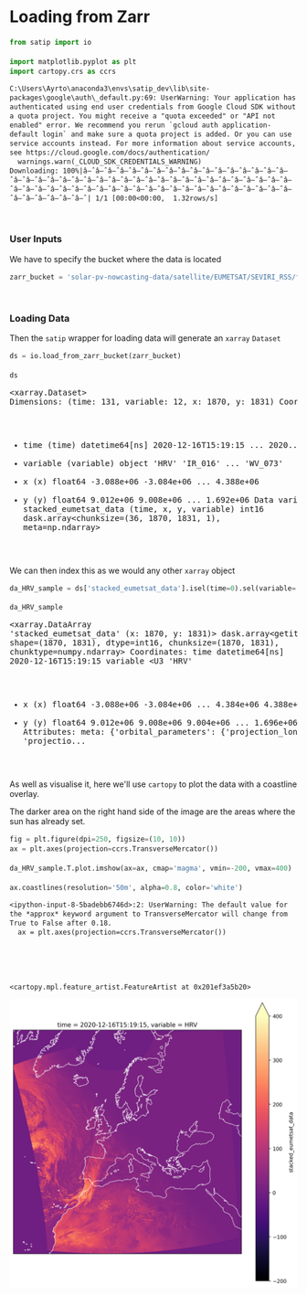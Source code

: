 # Loading from Zarr 



```python
from satip import io

import matplotlib.pyplot as plt
import cartopy.crs as ccrs
```

    C:\Users\Ayrto\anaconda3\envs\satip_dev\lib\site-packages\google\auth\_default.py:69: UserWarning: Your application has authenticated using end user credentials from Google Cloud SDK without a quota project. You might receive a "quota exceeded" or "API not enabled" error. We recommend you rerun `gcloud auth application-default login` and make sure a quota project is added. Or you can use service accounts instead. For more information about service accounts, see https://cloud.google.com/docs/authentication/
      warnings.warn(_CLOUD_SDK_CREDENTIALS_WARNING)
    Downloading: 100%|â–ˆâ–ˆâ–ˆâ–ˆâ–ˆâ–ˆâ–ˆâ–ˆâ–ˆâ–ˆâ–ˆâ–ˆâ–ˆâ–ˆâ–ˆâ–ˆâ–ˆâ–ˆâ–ˆâ–ˆâ–ˆâ–ˆâ–ˆâ–ˆâ–ˆâ–ˆâ–ˆâ–ˆâ–ˆâ–ˆâ–ˆâ–ˆâ–ˆâ–ˆâ–ˆâ–ˆâ–ˆâ–ˆâ–ˆâ–ˆâ–ˆâ–ˆâ–ˆâ–ˆâ–ˆâ–ˆâ–ˆâ–ˆâ–ˆâ–ˆâ–ˆâ–ˆâ–ˆâ–ˆâ–ˆâ–ˆâ–ˆâ–ˆâ–ˆâ–ˆâ–ˆâ–ˆâ–ˆâ–ˆâ–ˆâ–ˆâ–ˆâ–ˆâ–ˆ| 1/1 [00:00<00:00,  1.32rows/s]
    

<br>

### User Inputs

We have to specify the bucket where the data is located

```python
zarr_bucket = 'solar-pv-nowcasting-data/satellite/EUMETSAT/SEVIRI_RSS/full_extent_TM_int16'
```

<br>

### Loading Data

Then the `satip` wrapper for loading data will generate an `xarray` `Dataset`

```python
ds = io.load_from_zarr_bucket(zarr_bucket)

ds
```




<div><svg style="position: absolute; width: 0; height: 0; overflow: hidden">
<defs>
<symbol id="icon-database" viewBox="0 0 32 32">
<path d="M16 0c-8.837 0-16 2.239-16 5v4c0 2.761 7.163 5 16 5s16-2.239 16-5v-4c0-2.761-7.163-5-16-5z"></path>
<path d="M16 17c-8.837 0-16-2.239-16-5v6c0 2.761 7.163 5 16 5s16-2.239 16-5v-6c0 2.761-7.163 5-16 5z"></path>
<path d="M16 26c-8.837 0-16-2.239-16-5v6c0 2.761 7.163 5 16 5s16-2.239 16-5v-6c0 2.761-7.163 5-16 5z"></path>
</symbol>
<symbol id="icon-file-text2" viewBox="0 0 32 32">
<path d="M28.681 7.159c-0.694-0.947-1.662-2.053-2.724-3.116s-2.169-2.030-3.116-2.724c-1.612-1.182-2.393-1.319-2.841-1.319h-15.5c-1.378 0-2.5 1.121-2.5 2.5v27c0 1.378 1.122 2.5 2.5 2.5h23c1.378 0 2.5-1.122 2.5-2.5v-19.5c0-0.448-0.137-1.23-1.319-2.841zM24.543 5.457c0.959 0.959 1.712 1.825 2.268 2.543h-4.811v-4.811c0.718 0.556 1.584 1.309 2.543 2.268zM28 29.5c0 0.271-0.229 0.5-0.5 0.5h-23c-0.271 0-0.5-0.229-0.5-0.5v-27c0-0.271 0.229-0.5 0.5-0.5 0 0 15.499-0 15.5 0v7c0 0.552 0.448 1 1 1h7v19.5z"></path>
<path d="M23 26h-14c-0.552 0-1-0.448-1-1s0.448-1 1-1h14c0.552 0 1 0.448 1 1s-0.448 1-1 1z"></path>
<path d="M23 22h-14c-0.552 0-1-0.448-1-1s0.448-1 1-1h14c0.552 0 1 0.448 1 1s-0.448 1-1 1z"></path>
<path d="M23 18h-14c-0.552 0-1-0.448-1-1s0.448-1 1-1h14c0.552 0 1 0.448 1 1s-0.448 1-1 1z"></path>
</symbol>
</defs>
</svg>
<style>/* CSS stylesheet for displaying xarray objects in jupyterlab.
 *
 */

:root {
  --xr-font-color0: var(--jp-content-font-color0, rgba(0, 0, 0, 1));
  --xr-font-color2: var(--jp-content-font-color2, rgba(0, 0, 0, 0.54));
  --xr-font-color3: var(--jp-content-font-color3, rgba(0, 0, 0, 0.38));
  --xr-border-color: var(--jp-border-color2, #e0e0e0);
  --xr-disabled-color: var(--jp-layout-color3, #bdbdbd);
  --xr-background-color: var(--jp-layout-color0, white);
  --xr-background-color-row-even: var(--jp-layout-color1, white);
  --xr-background-color-row-odd: var(--jp-layout-color2, #eeeeee);
}

html[theme=dark],
body.vscode-dark {
  --xr-font-color0: rgba(255, 255, 255, 1);
  --xr-font-color2: rgba(255, 255, 255, 0.54);
  --xr-font-color3: rgba(255, 255, 255, 0.38);
  --xr-border-color: #1F1F1F;
  --xr-disabled-color: #515151;
  --xr-background-color: #111111;
  --xr-background-color-row-even: #111111;
  --xr-background-color-row-odd: #313131;
}

.xr-wrap {
  display: block;
  min-width: 300px;
  max-width: 700px;
}

.xr-text-repr-fallback {
  /* fallback to plain text repr when CSS is not injected (untrusted notebook) */
  display: none;
}

.xr-header {
  padding-top: 6px;
  padding-bottom: 6px;
  margin-bottom: 4px;
  border-bottom: solid 1px var(--xr-border-color);
}

.xr-header > div,
.xr-header > ul {
  display: inline;
  margin-top: 0;
  margin-bottom: 0;
}

.xr-obj-type,
.xr-array-name {
  margin-left: 2px;
  margin-right: 10px;
}

.xr-obj-type {
  color: var(--xr-font-color2);
}

.xr-sections {
  padding-left: 0 !important;
  display: grid;
  grid-template-columns: 150px auto auto 1fr 20px 20px;
}

.xr-section-item {
  display: contents;
}

.xr-section-item input {
  display: none;
}

.xr-section-item input + label {
  color: var(--xr-disabled-color);
}

.xr-section-item input:enabled + label {
  cursor: pointer;
  color: var(--xr-font-color2);
}

.xr-section-item input:enabled + label:hover {
  color: var(--xr-font-color0);
}

.xr-section-summary {
  grid-column: 1;
  color: var(--xr-font-color2);
  font-weight: 500;
}

.xr-section-summary > span {
  display: inline-block;
  padding-left: 0.5em;
}

.xr-section-summary-in:disabled + label {
  color: var(--xr-font-color2);
}

.xr-section-summary-in + label:before {
  display: inline-block;
  content: 'â–º';
  font-size: 11px;
  width: 15px;
  text-align: center;
}

.xr-section-summary-in:disabled + label:before {
  color: var(--xr-disabled-color);
}

.xr-section-summary-in:checked + label:before {
  content: 'â–¼';
}

.xr-section-summary-in:checked + label > span {
  display: none;
}

.xr-section-summary,
.xr-section-inline-details {
  padding-top: 4px;
  padding-bottom: 4px;
}

.xr-section-inline-details {
  grid-column: 2 / -1;
}

.xr-section-details {
  display: none;
  grid-column: 1 / -1;
  margin-bottom: 5px;
}

.xr-section-summary-in:checked ~ .xr-section-details {
  display: contents;
}

.xr-array-wrap {
  grid-column: 1 / -1;
  display: grid;
  grid-template-columns: 20px auto;
}

.xr-array-wrap > label {
  grid-column: 1;
  vertical-align: top;
}

.xr-preview {
  color: var(--xr-font-color3);
}

.xr-array-preview,
.xr-array-data {
  padding: 0 5px !important;
  grid-column: 2;
}

.xr-array-data,
.xr-array-in:checked ~ .xr-array-preview {
  display: none;
}

.xr-array-in:checked ~ .xr-array-data,
.xr-array-preview {
  display: inline-block;
}

.xr-dim-list {
  display: inline-block !important;
  list-style: none;
  padding: 0 !important;
  margin: 0;
}

.xr-dim-list li {
  display: inline-block;
  padding: 0;
  margin: 0;
}

.xr-dim-list:before {
  content: '(';
}

.xr-dim-list:after {
  content: ')';
}

.xr-dim-list li:not(:last-child):after {
  content: ',';
  padding-right: 5px;
}

.xr-has-index {
  font-weight: bold;
}

.xr-var-list,
.xr-var-item {
  display: contents;
}

.xr-var-item > div,
.xr-var-item label,
.xr-var-item > .xr-var-name span {
  background-color: var(--xr-background-color-row-even);
  margin-bottom: 0;
}

.xr-var-item > .xr-var-name:hover span {
  padding-right: 5px;
}

.xr-var-list > li:nth-child(odd) > div,
.xr-var-list > li:nth-child(odd) > label,
.xr-var-list > li:nth-child(odd) > .xr-var-name span {
  background-color: var(--xr-background-color-row-odd);
}

.xr-var-name {
  grid-column: 1;
}

.xr-var-dims {
  grid-column: 2;
}

.xr-var-dtype {
  grid-column: 3;
  text-align: right;
  color: var(--xr-font-color2);
}

.xr-var-preview {
  grid-column: 4;
}

.xr-var-name,
.xr-var-dims,
.xr-var-dtype,
.xr-preview,
.xr-attrs dt {
  white-space: nowrap;
  overflow: hidden;
  text-overflow: ellipsis;
  padding-right: 10px;
}

.xr-var-name:hover,
.xr-var-dims:hover,
.xr-var-dtype:hover,
.xr-attrs dt:hover {
  overflow: visible;
  width: auto;
  z-index: 1;
}

.xr-var-attrs,
.xr-var-data {
  display: none;
  background-color: var(--xr-background-color) !important;
  padding-bottom: 5px !important;
}

.xr-var-attrs-in:checked ~ .xr-var-attrs,
.xr-var-data-in:checked ~ .xr-var-data {
  display: block;
}

.xr-var-data > table {
  float: right;
}

.xr-var-name span,
.xr-var-data,
.xr-attrs {
  padding-left: 25px !important;
}

.xr-attrs,
.xr-var-attrs,
.xr-var-data {
  grid-column: 1 / -1;
}

dl.xr-attrs {
  padding: 0;
  margin: 0;
  display: grid;
  grid-template-columns: 125px auto;
}

.xr-attrs dt,
.xr-attrs dd {
  padding: 0;
  margin: 0;
  float: left;
  padding-right: 10px;
  width: auto;
}

.xr-attrs dt {
  font-weight: normal;
  grid-column: 1;
}

.xr-attrs dt:hover span {
  display: inline-block;
  background: var(--xr-background-color);
  padding-right: 10px;
}

.xr-attrs dd {
  grid-column: 2;
  white-space: pre-wrap;
  word-break: break-all;
}

.xr-icon-database,
.xr-icon-file-text2 {
  display: inline-block;
  vertical-align: middle;
  width: 1em;
  height: 1.5em !important;
  stroke-width: 0;
  stroke: currentColor;
  fill: currentColor;
}
</style><pre class='xr-text-repr-fallback'>&lt;xarray.Dataset&gt;
Dimensions:                (time: 131, variable: 12, x: 1870, y: 1831)
Coordinates:
  * time                   (time) datetime64[ns] 2020-12-16T15:19:15 ... 2020...
  * variable               (variable) object &#x27;HRV&#x27; &#x27;IR_016&#x27; ... &#x27;WV_073&#x27;
  * x                      (x) float64 -3.088e+06 -3.084e+06 ... 4.388e+06
  * y                      (y) float64 9.012e+06 9.008e+06 ... 1.692e+06
Data variables:
    stacked_eumetsat_data  (time, x, y, variable) int16 dask.array&lt;chunksize=(36, 1870, 1831, 1), meta=np.ndarray&gt;</pre><div class='xr-wrap' hidden><div class='xr-header'><div class='xr-obj-type'>xarray.Dataset</div></div><ul class='xr-sections'><li class='xr-section-item'><input id='section-fa1d2aa3-77bf-4aff-a91b-fc5882937361' class='xr-section-summary-in' type='checkbox' disabled ><label for='section-fa1d2aa3-77bf-4aff-a91b-fc5882937361' class='xr-section-summary'  title='Expand/collapse section'>Dimensions:</label><div class='xr-section-inline-details'><ul class='xr-dim-list'><li><span class='xr-has-index'>time</span>: 131</li><li><span class='xr-has-index'>variable</span>: 12</li><li><span class='xr-has-index'>x</span>: 1870</li><li><span class='xr-has-index'>y</span>: 1831</li></ul></div><div class='xr-section-details'></div></li><li class='xr-section-item'><input id='section-2137d184-437e-4c6a-80aa-c37dda2aaf35' class='xr-section-summary-in' type='checkbox'  checked><label for='section-2137d184-437e-4c6a-80aa-c37dda2aaf35' class='xr-section-summary' >Coordinates: <span>(4)</span></label><div class='xr-section-inline-details'></div><div class='xr-section-details'><ul class='xr-var-list'><li class='xr-var-item'><div class='xr-var-name'><span class='xr-has-index'>time</span></div><div class='xr-var-dims'>(time)</div><div class='xr-var-dtype'>datetime64[ns]</div><div class='xr-var-preview xr-preview'>2020-12-16T15:19:15 ... 2020-12-...</div><input id='attrs-41c88be5-f26e-4345-a3a7-6a2c81958f95' class='xr-var-attrs-in' type='checkbox' disabled><label for='attrs-41c88be5-f26e-4345-a3a7-6a2c81958f95' title='Show/Hide attributes'><svg class='icon xr-icon-file-text2'><use xlink:href='#icon-file-text2'></use></svg></label><input id='data-675232be-e27d-46b1-9f12-bd5a84f2a584' class='xr-var-data-in' type='checkbox'><label for='data-675232be-e27d-46b1-9f12-bd5a84f2a584' title='Show/Hide data repr'><svg class='icon xr-icon-database'><use xlink:href='#icon-database'></use></svg></label><div class='xr-var-attrs'><dl class='xr-attrs'></dl></div><div class='xr-var-data'><pre>array([&#x27;2020-12-16T15:19:15.000000000&#x27;, &#x27;2020-12-16T15:24:16.000000000&#x27;,
       &#x27;2020-12-16T15:29:17.000000000&#x27;, &#x27;2020-12-16T15:34:18.000000000&#x27;,
       &#x27;2020-12-16T15:39:18.000000000&#x27;, &#x27;2020-12-16T15:44:18.000000000&#x27;,
       &#x27;2020-12-16T15:49:18.000000000&#x27;, &#x27;2020-12-16T15:54:16.000000000&#x27;,
       &#x27;2020-12-16T15:59:15.000000000&#x27;, &#x27;2020-12-16T16:04:13.000000000&#x27;,
       &#x27;2020-12-16T16:14:13.000000000&#x27;, &#x27;2020-12-16T16:19:13.000000000&#x27;,
       &#x27;2020-12-16T16:24:14.000000000&#x27;, &#x27;2020-12-16T16:29:15.000000000&#x27;,
       &#x27;2020-12-16T16:39:16.000000000&#x27;, &#x27;2020-12-16T16:44:16.000000000&#x27;,
       &#x27;2020-12-16T16:49:16.000000000&#x27;, &#x27;2020-12-16T16:54:16.000000000&#x27;,
       &#x27;2020-12-16T16:59:15.000000000&#x27;, &#x27;2020-12-16T17:04:15.000000000&#x27;,
       &#x27;2020-12-16T17:09:15.000000000&#x27;, &#x27;2020-12-16T17:19:15.000000000&#x27;,
       &#x27;2020-12-16T17:24:16.000000000&#x27;, &#x27;2020-12-16T17:29:17.000000000&#x27;,
       &#x27;2020-12-16T17:34:18.000000000&#x27;, &#x27;2020-12-16T17:39:18.000000000&#x27;,
       &#x27;2020-12-16T21:44:18.000000000&#x27;, &#x27;2020-12-16T21:54:16.000000000&#x27;,
       &#x27;2020-12-16T21:59:16.000000000&#x27;, &#x27;2020-12-16T22:04:16.000000000&#x27;,
       &#x27;2020-12-16T22:09:16.000000000&#x27;, &#x27;2020-12-16T22:14:16.000000000&#x27;,
       &#x27;2020-12-16T22:19:15.000000000&#x27;, &#x27;2020-12-16T23:24:16.000000000&#x27;,
       &#x27;2020-12-16T23:39:18.000000000&#x27;, &#x27;2020-12-17T00:29:15.000000000&#x27;,
       &#x27;2020-12-17T00:34:15.000000000&#x27;, &#x27;2020-12-17T00:39:15.000000000&#x27;,
       &#x27;2020-12-17T00:44:15.000000000&#x27;, &#x27;2020-12-17T00:49:15.000000000&#x27;,
       &#x27;2020-12-17T00:54:16.000000000&#x27;, &#x27;2020-12-17T01:04:15.000000000&#x27;,
       &#x27;2020-12-17T01:09:15.000000000&#x27;, &#x27;2020-12-17T01:14:15.000000000&#x27;,
       &#x27;2020-12-17T01:19:15.000000000&#x27;, &#x27;2020-12-17T01:24:16.000000000&#x27;,
       &#x27;2020-12-17T01:34:18.000000000&#x27;, &#x27;2020-12-17T01:39:18.000000000&#x27;,
       &#x27;2020-12-17T01:44:18.000000000&#x27;, &#x27;2020-12-17T01:49:18.000000000&#x27;,
       &#x27;2020-12-17T01:54:16.000000000&#x27;, &#x27;2020-12-17T02:04:16.000000000&#x27;,
       &#x27;2020-12-17T02:09:16.000000000&#x27;, &#x27;2020-12-17T02:14:16.000000000&#x27;,
       &#x27;2020-12-17T02:19:15.000000000&#x27;, &#x27;2020-12-17T02:24:15.000000000&#x27;,
       &#x27;2020-12-17T02:34:15.000000000&#x27;, &#x27;2020-12-17T02:39:15.000000000&#x27;,
       &#x27;2020-12-17T02:44:15.000000000&#x27;, &#x27;2020-12-17T02:49:15.000000000&#x27;,
       &#x27;2020-12-17T02:54:16.000000000&#x27;, &#x27;2020-12-17T03:04:15.000000000&#x27;,
       &#x27;2020-12-17T03:09:15.000000000&#x27;, &#x27;2020-12-17T03:14:15.000000000&#x27;,
       &#x27;2020-12-17T03:19:15.000000000&#x27;, &#x27;2020-12-17T03:29:17.000000000&#x27;,
       &#x27;2020-12-17T03:34:18.000000000&#x27;, &#x27;2020-12-17T03:39:18.000000000&#x27;,
       &#x27;2020-12-17T03:44:18.000000000&#x27;, &#x27;2020-12-17T03:49:18.000000000&#x27;,
       &#x27;2020-12-17T03:54:16.000000000&#x27;, &#x27;2020-12-17T04:04:16.000000000&#x27;,
       &#x27;2020-12-17T04:09:16.000000000&#x27;, &#x27;2020-12-17T04:14:16.000000000&#x27;,
       &#x27;2020-12-17T04:19:15.000000000&#x27;, &#x27;2020-12-17T04:24:15.000000000&#x27;,
       &#x27;2020-12-17T04:34:15.000000000&#x27;, &#x27;2020-12-17T04:39:15.000000000&#x27;,
       &#x27;2020-12-17T04:44:15.000000000&#x27;, &#x27;2020-12-17T04:49:15.000000000&#x27;,
       &#x27;2020-12-17T04:59:15.000000000&#x27;, &#x27;2020-12-17T05:04:15.000000000&#x27;,
       &#x27;2020-12-17T05:09:15.000000000&#x27;, &#x27;2020-12-17T05:14:15.000000000&#x27;,
       &#x27;2020-12-17T05:19:15.000000000&#x27;, &#x27;2020-12-17T05:29:17.000000000&#x27;,
       &#x27;2020-12-17T05:34:18.000000000&#x27;, &#x27;2020-12-17T05:39:18.000000000&#x27;,
       &#x27;2020-12-17T05:44:18.000000000&#x27;, &#x27;2020-12-17T05:49:18.000000000&#x27;,
       &#x27;2020-12-17T05:54:16.000000000&#x27;, &#x27;2020-12-17T06:04:16.000000000&#x27;,
       &#x27;2020-12-17T06:09:16.000000000&#x27;, &#x27;2020-12-17T06:14:16.000000000&#x27;,
       &#x27;2020-12-17T06:19:16.000000000&#x27;, &#x27;2020-12-17T06:29:15.000000000&#x27;,
       &#x27;2020-12-17T06:34:15.000000000&#x27;, &#x27;2020-12-17T06:39:15.000000000&#x27;,
       &#x27;2020-12-17T06:44:15.000000000&#x27;, &#x27;2020-12-17T06:49:15.000000000&#x27;,
       &#x27;2020-12-17T06:54:16.000000000&#x27;, &#x27;2020-12-17T07:04:15.000000000&#x27;,
       &#x27;2020-12-17T07:09:15.000000000&#x27;, &#x27;2020-12-17T07:14:15.000000000&#x27;,
       &#x27;2020-12-17T07:19:15.000000000&#x27;, &#x27;2020-12-17T07:24:16.000000000&#x27;,
       &#x27;2020-12-17T07:34:18.000000000&#x27;, &#x27;2020-12-17T07:39:18.000000000&#x27;,
       &#x27;2020-12-17T07:44:18.000000000&#x27;, &#x27;2020-12-17T07:49:18.000000000&#x27;,
       &#x27;2020-12-17T07:54:16.000000000&#x27;, &#x27;2020-12-17T08:04:14.000000000&#x27;,
       &#x27;2020-12-17T08:09:13.000000000&#x27;, &#x27;2020-12-17T08:14:13.000000000&#x27;,
       &#x27;2020-12-17T08:19:13.000000000&#x27;, &#x27;2020-12-17T08:29:15.000000000&#x27;,
       &#x27;2020-12-17T08:34:16.000000000&#x27;, &#x27;2020-12-17T08:39:16.000000000&#x27;,
       &#x27;2020-12-17T08:44:16.000000000&#x27;, &#x27;2020-12-17T08:49:16.000000000&#x27;,
       &#x27;2020-12-17T08:54:16.000000000&#x27;, &#x27;2020-12-17T09:04:15.000000000&#x27;,
       &#x27;2020-12-17T09:09:15.000000000&#x27;, &#x27;2020-12-17T09:14:15.000000000&#x27;,
       &#x27;2020-12-17T09:19:15.000000000&#x27;, &#x27;2020-12-17T09:24:16.000000000&#x27;,
       &#x27;2020-12-17T09:34:18.000000000&#x27;, &#x27;2020-12-17T09:39:18.000000000&#x27;,
       &#x27;2020-12-17T09:44:18.000000000&#x27;, &#x27;2020-12-17T09:49:18.000000000&#x27;,
       &#x27;2020-12-17T09:54:16.000000000&#x27;], dtype=&#x27;datetime64[ns]&#x27;)</pre></div></li><li class='xr-var-item'><div class='xr-var-name'><span class='xr-has-index'>variable</span></div><div class='xr-var-dims'>(variable)</div><div class='xr-var-dtype'>object</div><div class='xr-var-preview xr-preview'>&#x27;HRV&#x27; &#x27;IR_016&#x27; ... &#x27;WV_073&#x27;</div><input id='attrs-baf089be-1d8e-4d7e-9e64-0082ca5ef716' class='xr-var-attrs-in' type='checkbox' disabled><label for='attrs-baf089be-1d8e-4d7e-9e64-0082ca5ef716' title='Show/Hide attributes'><svg class='icon xr-icon-file-text2'><use xlink:href='#icon-file-text2'></use></svg></label><input id='data-ce1ac32b-5e08-452d-a380-44ed436358a2' class='xr-var-data-in' type='checkbox'><label for='data-ce1ac32b-5e08-452d-a380-44ed436358a2' title='Show/Hide data repr'><svg class='icon xr-icon-database'><use xlink:href='#icon-database'></use></svg></label><div class='xr-var-attrs'><dl class='xr-attrs'></dl></div><div class='xr-var-data'><pre>array([&#x27;HRV&#x27;, &#x27;IR_016&#x27;, &#x27;IR_039&#x27;, &#x27;IR_087&#x27;, &#x27;IR_097&#x27;, &#x27;IR_108&#x27;, &#x27;IR_120&#x27;,
       &#x27;IR_134&#x27;, &#x27;VIS006&#x27;, &#x27;VIS008&#x27;, &#x27;WV_062&#x27;, &#x27;WV_073&#x27;], dtype=object)</pre></div></li><li class='xr-var-item'><div class='xr-var-name'><span class='xr-has-index'>x</span></div><div class='xr-var-dims'>(x)</div><div class='xr-var-dtype'>float64</div><div class='xr-var-preview xr-preview'>-3.088e+06 -3.084e+06 ... 4.388e+06</div><input id='attrs-a60fabb7-29ed-4277-8dc9-9dfea419f9c8' class='xr-var-attrs-in' type='checkbox' disabled><label for='attrs-a60fabb7-29ed-4277-8dc9-9dfea419f9c8' title='Show/Hide attributes'><svg class='icon xr-icon-file-text2'><use xlink:href='#icon-file-text2'></use></svg></label><input id='data-e0b46b57-d317-448c-96dd-1c0793c09c22' class='xr-var-data-in' type='checkbox'><label for='data-e0b46b57-d317-448c-96dd-1c0793c09c22' title='Show/Hide data repr'><svg class='icon xr-icon-database'><use xlink:href='#icon-database'></use></svg></label><div class='xr-var-attrs'><dl class='xr-attrs'></dl></div><div class='xr-var-data'><pre>array([-3088000., -3084000., -3080000., ...,  4380000.,  4384000.,  4388000.])</pre></div></li><li class='xr-var-item'><div class='xr-var-name'><span class='xr-has-index'>y</span></div><div class='xr-var-dims'>(y)</div><div class='xr-var-dtype'>float64</div><div class='xr-var-preview xr-preview'>9.012e+06 9.008e+06 ... 1.692e+06</div><input id='attrs-320903cf-beb5-4ddd-b766-d5b5a33c7ba4' class='xr-var-attrs-in' type='checkbox' disabled><label for='attrs-320903cf-beb5-4ddd-b766-d5b5a33c7ba4' title='Show/Hide attributes'><svg class='icon xr-icon-file-text2'><use xlink:href='#icon-file-text2'></use></svg></label><input id='data-ac697240-5df5-4358-b297-054c0e95a980' class='xr-var-data-in' type='checkbox'><label for='data-ac697240-5df5-4358-b297-054c0e95a980' title='Show/Hide data repr'><svg class='icon xr-icon-database'><use xlink:href='#icon-database'></use></svg></label><div class='xr-var-attrs'><dl class='xr-attrs'></dl></div><div class='xr-var-data'><pre>array([9012000., 9008000., 9004000., ..., 1700000., 1696000., 1692000.])</pre></div></li></ul></div></li><li class='xr-section-item'><input id='section-8ba4f01b-5205-4401-897e-7c2148363ded' class='xr-section-summary-in' type='checkbox'  checked><label for='section-8ba4f01b-5205-4401-897e-7c2148363ded' class='xr-section-summary' >Data variables: <span>(1)</span></label><div class='xr-section-inline-details'></div><div class='xr-section-details'><ul class='xr-var-list'><li class='xr-var-item'><div class='xr-var-name'><span>stacked_eumetsat_data</span></div><div class='xr-var-dims'>(time, x, y, variable)</div><div class='xr-var-dtype'>int16</div><div class='xr-var-preview xr-preview'>dask.array&lt;chunksize=(36, 1870, 1831, 1), meta=np.ndarray&gt;</div><input id='attrs-fe069c56-7ac9-4c2a-b9d4-a033e92767b8' class='xr-var-attrs-in' type='checkbox' ><label for='attrs-fe069c56-7ac9-4c2a-b9d4-a033e92767b8' title='Show/Hide attributes'><svg class='icon xr-icon-file-text2'><use xlink:href='#icon-file-text2'></use></svg></label><input id='data-67ea7e38-01fb-4ae1-b07f-dc44331f0f3b' class='xr-var-data-in' type='checkbox'><label for='data-67ea7e38-01fb-4ae1-b07f-dc44331f0f3b' title='Show/Hide data repr'><svg class='icon xr-icon-database'><use xlink:href='#icon-database'></use></svg></label><div class='xr-var-attrs'><dl class='xr-attrs'><dt><span>meta :</span></dt><dd>{&#x27;orbital_parameters&#x27;: {&#x27;projection_longitude&#x27;: 9.5, &#x27;projection_latitude&#x27;: 0.0, &#x27;projection_altitude&#x27;: 35785831.0}, &#x27;sun_earth_distance_correction_applied&#x27;: True, &#x27;sun_earth_distance_correction_factor&#x27;: 0.9680594019679534, &#x27;units&#x27;: &#x27;%&#x27;, &#x27;wavelength&#x27;: WavelengthRange(min=0.5, central=0.7, max=0.9, unit=&#x27;Âµm&#x27;), &#x27;standard_name&#x27;: &#x27;toa_bidirectional_reflectance&#x27;, &#x27;platform_name&#x27;: &#x27;Meteosat-10&#x27;, &#x27;sensor&#x27;: &#x27;seviri&#x27;, &#x27;start_time&#x27;: datetime.datetime(2020, 12, 16, 15, 15, 8, 939946), &#x27;end_time&#x27;: datetime.datetime(2020, 12, 16, 15, 20, 9, 986974), &#x27;area&#x27;: Area ID: geos_seviri_hrv
Description: SEVIRI high resolution channel area
Projection ID: seviri_hrv
Projection: {&#x27;a&#x27;: &#x27;6378169&#x27;, &#x27;h&#x27;: &#x27;35785831&#x27;, &#x27;lon_0&#x27;: &#x27;9.5&#x27;, &#x27;no_defs&#x27;: &#x27;None&#x27;, &#x27;proj&#x27;: &#x27;geos&#x27;, &#x27;rf&#x27;: &#x27;295.488065897014&#x27;, &#x27;type&#x27;: &#x27;crs&#x27;, &#x27;units&#x27;: &#x27;m&#x27;, &#x27;x_0&#x27;: &#x27;0&#x27;, &#x27;y_0&#x27;: &#x27;0&#x27;}
Number of columns: 5568
Number of rows: 4176
Area extent: (2806877.0501, 5571248.3904, -2761871.0044, 1394687.3495), &#x27;name&#x27;: &#x27;HRV&#x27;, &#x27;resolution&#x27;: 1000.134348869, &#x27;calibration&#x27;: &#x27;reflectance&#x27;, &#x27;modifiers&#x27;: (), &#x27;_satpy_id&#x27;: DataID(name=&#x27;HRV&#x27;, wavelength=WavelengthRange(min=0.5, central=0.7, max=0.9, unit=&#x27;Âµm&#x27;), resolution=1000.134348869, calibration=&lt;calibration.reflectance&gt;, modifiers=()), &#x27;ancillary_variables&#x27;: []}</dd></dl></div><div class='xr-var-data'><table>
<tr>
<td>
<table>
  <thead>
    <tr><td> </td><th> Array </th><th> Chunk </th></tr>
  </thead>
  <tbody>
    <tr><th> Bytes </th><td> 10.76 GB </td> <td> 246.53 MB </td></tr>
    <tr><th> Shape </th><td> (131, 1870, 1831, 12) </td> <td> (36, 1870, 1831, 1) </td></tr>
    <tr><th> Count </th><td> 49 Tasks </td><td> 48 Chunks </td></tr>
    <tr><th> Type </th><td> int16 </td><td> numpy.ndarray </td></tr>
  </tbody>
</table>
</td>
<td>
<svg width="358" height="238" style="stroke:rgb(0,0,0);stroke-width:1" >

  <!-- Horizontal lines -->
  <line x1="0" y1="0" x2="36" y2="0" style="stroke-width:2" />
  <line x1="0" y1="25" x2="36" y2="25" style="stroke-width:2" />

  <!-- Vertical lines -->
  <line x1="0" y1="0" x2="0" y2="25" style="stroke-width:2" />
  <line x1="10" y1="0" x2="10" y2="25" />
  <line x1="20" y1="0" x2="20" y2="25" />
  <line x1="30" y1="0" x2="30" y2="25" />
  <line x1="36" y1="0" x2="36" y2="25" style="stroke-width:2" />

  <!-- Colored Rectangle -->
  <polygon points="0.0,0.0 36.54392367482379,0.0 36.54392367482379,25.412616514582485 0.0,25.412616514582485" style="fill:#ECB172A0;stroke-width:0"/>

  <!-- Text -->
  <text x="18.271962" y="45.412617" font-size="1.0rem" font-weight="100" text-anchor="middle" >131</text>
  <text x="56.543924" y="12.706308" font-size="1.0rem" font-weight="100" text-anchor="middle" transform="rotate(0,56.543924,12.706308)">1</text>


  <!-- Horizontal lines -->
  <line x1="106" y1="0" x2="176" y2="70" style="stroke-width:2" />
  <line x1="106" y1="117" x2="176" y2="188" style="stroke-width:2" />

  <!-- Vertical lines -->
  <line x1="106" y1="0" x2="106" y2="117" style="stroke-width:2" />
  <line x1="176" y1="70" x2="176" y2="188" style="stroke-width:2" />

  <!-- Colored Rectangle -->
  <polygon points="106.0,0.0 176.58823529411765,70.58823529411765 176.58823529411765,188.0855614973262 106.0,117.49732620320856" style="fill:#ECB172A0;stroke-width:0"/>

  <!-- Horizontal lines -->
  <line x1="106" y1="0" x2="131" y2="0" style="stroke-width:2" />
  <line x1="176" y1="70" x2="202" y2="70" style="stroke-width:2" />

  <!-- Vertical lines -->
  <line x1="106" y1="0" x2="176" y2="70" style="stroke-width:2" />
  <line x1="108" y1="0" x2="178" y2="70" />
  <line x1="110" y1="0" x2="180" y2="70" />
  <line x1="112" y1="0" x2="182" y2="70" />
  <line x1="114" y1="0" x2="185" y2="70" />
  <line x1="116" y1="0" x2="187" y2="70" />
  <line x1="118" y1="0" x2="189" y2="70" />
  <line x1="120" y1="0" x2="191" y2="70" />
  <line x1="122" y1="0" x2="193" y2="70" />
  <line x1="125" y1="0" x2="195" y2="70" />
  <line x1="127" y1="0" x2="197" y2="70" />
  <line x1="129" y1="0" x2="199" y2="70" />
  <line x1="131" y1="0" x2="202" y2="70" style="stroke-width:2" />

  <!-- Colored Rectangle -->
  <polygon points="106.0,0.0 131.41261651458248,0.0 202.00085180870013,70.58823529411765 176.58823529411765,70.58823529411765" style="fill:#ECB172A0;stroke-width:0"/>

  <!-- Horizontal lines -->
  <line x1="176" y1="70" x2="202" y2="70" style="stroke-width:2" />
  <line x1="176" y1="188" x2="202" y2="188" style="stroke-width:2" />

  <!-- Vertical lines -->
  <line x1="176" y1="70" x2="176" y2="188" style="stroke-width:2" />
  <line x1="178" y1="70" x2="178" y2="188" />
  <line x1="180" y1="70" x2="180" y2="188" />
  <line x1="182" y1="70" x2="182" y2="188" />
  <line x1="185" y1="70" x2="185" y2="188" />
  <line x1="187" y1="70" x2="187" y2="188" />
  <line x1="189" y1="70" x2="189" y2="188" />
  <line x1="191" y1="70" x2="191" y2="188" />
  <line x1="193" y1="70" x2="193" y2="188" />
  <line x1="195" y1="70" x2="195" y2="188" />
  <line x1="197" y1="70" x2="197" y2="188" />
  <line x1="199" y1="70" x2="199" y2="188" />
  <line x1="202" y1="70" x2="202" y2="188" style="stroke-width:2" />

  <!-- Colored Rectangle -->
  <polygon points="176.58823529411765,70.58823529411765 202.00085180870013,70.58823529411765 202.00085180870013,188.0855614973262 176.58823529411765,188.0855614973262" style="fill:#ECB172A0;stroke-width:0"/>

  <!-- Text -->
  <text x="189.294544" y="208.085561" font-size="1.0rem" font-weight="100" text-anchor="middle" >12</text>
  <text x="222.000852" y="129.336898" font-size="1.0rem" font-weight="100" text-anchor="middle" transform="rotate(-90,222.000852,129.336898)">1831</text>
  <text x="131.294118" y="172.791444" font-size="1.0rem" font-weight="100" text-anchor="middle" transform="rotate(45,131.294118,172.791444)">1870</text>
</svg>
</td>
</tr>
</table></div></li></ul></div></li><li class='xr-section-item'><input id='section-d7e58fef-2c82-4815-ab61-a1c58e7e2d42' class='xr-section-summary-in' type='checkbox' disabled ><label for='section-d7e58fef-2c82-4815-ab61-a1c58e7e2d42' class='xr-section-summary'  title='Expand/collapse section'>Attributes: <span>(0)</span></label><div class='xr-section-inline-details'></div><div class='xr-section-details'><dl class='xr-attrs'></dl></div></li></ul></div></div>



<br>

We can then index this as we would any other `xarray` object

```python
da_HRV_sample = ds['stacked_eumetsat_data'].isel(time=0).sel(variable='HRV')

da_HRV_sample
```




<div><svg style="position: absolute; width: 0; height: 0; overflow: hidden">
<defs>
<symbol id="icon-database" viewBox="0 0 32 32">
<path d="M16 0c-8.837 0-16 2.239-16 5v4c0 2.761 7.163 5 16 5s16-2.239 16-5v-4c0-2.761-7.163-5-16-5z"></path>
<path d="M16 17c-8.837 0-16-2.239-16-5v6c0 2.761 7.163 5 16 5s16-2.239 16-5v-6c0 2.761-7.163 5-16 5z"></path>
<path d="M16 26c-8.837 0-16-2.239-16-5v6c0 2.761 7.163 5 16 5s16-2.239 16-5v-6c0 2.761-7.163 5-16 5z"></path>
</symbol>
<symbol id="icon-file-text2" viewBox="0 0 32 32">
<path d="M28.681 7.159c-0.694-0.947-1.662-2.053-2.724-3.116s-2.169-2.030-3.116-2.724c-1.612-1.182-2.393-1.319-2.841-1.319h-15.5c-1.378 0-2.5 1.121-2.5 2.5v27c0 1.378 1.122 2.5 2.5 2.5h23c1.378 0 2.5-1.122 2.5-2.5v-19.5c0-0.448-0.137-1.23-1.319-2.841zM24.543 5.457c0.959 0.959 1.712 1.825 2.268 2.543h-4.811v-4.811c0.718 0.556 1.584 1.309 2.543 2.268zM28 29.5c0 0.271-0.229 0.5-0.5 0.5h-23c-0.271 0-0.5-0.229-0.5-0.5v-27c0-0.271 0.229-0.5 0.5-0.5 0 0 15.499-0 15.5 0v7c0 0.552 0.448 1 1 1h7v19.5z"></path>
<path d="M23 26h-14c-0.552 0-1-0.448-1-1s0.448-1 1-1h14c0.552 0 1 0.448 1 1s-0.448 1-1 1z"></path>
<path d="M23 22h-14c-0.552 0-1-0.448-1-1s0.448-1 1-1h14c0.552 0 1 0.448 1 1s-0.448 1-1 1z"></path>
<path d="M23 18h-14c-0.552 0-1-0.448-1-1s0.448-1 1-1h14c0.552 0 1 0.448 1 1s-0.448 1-1 1z"></path>
</symbol>
</defs>
</svg>
<style>/* CSS stylesheet for displaying xarray objects in jupyterlab.
 *
 */

:root {
  --xr-font-color0: var(--jp-content-font-color0, rgba(0, 0, 0, 1));
  --xr-font-color2: var(--jp-content-font-color2, rgba(0, 0, 0, 0.54));
  --xr-font-color3: var(--jp-content-font-color3, rgba(0, 0, 0, 0.38));
  --xr-border-color: var(--jp-border-color2, #e0e0e0);
  --xr-disabled-color: var(--jp-layout-color3, #bdbdbd);
  --xr-background-color: var(--jp-layout-color0, white);
  --xr-background-color-row-even: var(--jp-layout-color1, white);
  --xr-background-color-row-odd: var(--jp-layout-color2, #eeeeee);
}

html[theme=dark],
body.vscode-dark {
  --xr-font-color0: rgba(255, 255, 255, 1);
  --xr-font-color2: rgba(255, 255, 255, 0.54);
  --xr-font-color3: rgba(255, 255, 255, 0.38);
  --xr-border-color: #1F1F1F;
  --xr-disabled-color: #515151;
  --xr-background-color: #111111;
  --xr-background-color-row-even: #111111;
  --xr-background-color-row-odd: #313131;
}

.xr-wrap {
  display: block;
  min-width: 300px;
  max-width: 700px;
}

.xr-text-repr-fallback {
  /* fallback to plain text repr when CSS is not injected (untrusted notebook) */
  display: none;
}

.xr-header {
  padding-top: 6px;
  padding-bottom: 6px;
  margin-bottom: 4px;
  border-bottom: solid 1px var(--xr-border-color);
}

.xr-header > div,
.xr-header > ul {
  display: inline;
  margin-top: 0;
  margin-bottom: 0;
}

.xr-obj-type,
.xr-array-name {
  margin-left: 2px;
  margin-right: 10px;
}

.xr-obj-type {
  color: var(--xr-font-color2);
}

.xr-sections {
  padding-left: 0 !important;
  display: grid;
  grid-template-columns: 150px auto auto 1fr 20px 20px;
}

.xr-section-item {
  display: contents;
}

.xr-section-item input {
  display: none;
}

.xr-section-item input + label {
  color: var(--xr-disabled-color);
}

.xr-section-item input:enabled + label {
  cursor: pointer;
  color: var(--xr-font-color2);
}

.xr-section-item input:enabled + label:hover {
  color: var(--xr-font-color0);
}

.xr-section-summary {
  grid-column: 1;
  color: var(--xr-font-color2);
  font-weight: 500;
}

.xr-section-summary > span {
  display: inline-block;
  padding-left: 0.5em;
}

.xr-section-summary-in:disabled + label {
  color: var(--xr-font-color2);
}

.xr-section-summary-in + label:before {
  display: inline-block;
  content: 'â–º';
  font-size: 11px;
  width: 15px;
  text-align: center;
}

.xr-section-summary-in:disabled + label:before {
  color: var(--xr-disabled-color);
}

.xr-section-summary-in:checked + label:before {
  content: 'â–¼';
}

.xr-section-summary-in:checked + label > span {
  display: none;
}

.xr-section-summary,
.xr-section-inline-details {
  padding-top: 4px;
  padding-bottom: 4px;
}

.xr-section-inline-details {
  grid-column: 2 / -1;
}

.xr-section-details {
  display: none;
  grid-column: 1 / -1;
  margin-bottom: 5px;
}

.xr-section-summary-in:checked ~ .xr-section-details {
  display: contents;
}

.xr-array-wrap {
  grid-column: 1 / -1;
  display: grid;
  grid-template-columns: 20px auto;
}

.xr-array-wrap > label {
  grid-column: 1;
  vertical-align: top;
}

.xr-preview {
  color: var(--xr-font-color3);
}

.xr-array-preview,
.xr-array-data {
  padding: 0 5px !important;
  grid-column: 2;
}

.xr-array-data,
.xr-array-in:checked ~ .xr-array-preview {
  display: none;
}

.xr-array-in:checked ~ .xr-array-data,
.xr-array-preview {
  display: inline-block;
}

.xr-dim-list {
  display: inline-block !important;
  list-style: none;
  padding: 0 !important;
  margin: 0;
}

.xr-dim-list li {
  display: inline-block;
  padding: 0;
  margin: 0;
}

.xr-dim-list:before {
  content: '(';
}

.xr-dim-list:after {
  content: ')';
}

.xr-dim-list li:not(:last-child):after {
  content: ',';
  padding-right: 5px;
}

.xr-has-index {
  font-weight: bold;
}

.xr-var-list,
.xr-var-item {
  display: contents;
}

.xr-var-item > div,
.xr-var-item label,
.xr-var-item > .xr-var-name span {
  background-color: var(--xr-background-color-row-even);
  margin-bottom: 0;
}

.xr-var-item > .xr-var-name:hover span {
  padding-right: 5px;
}

.xr-var-list > li:nth-child(odd) > div,
.xr-var-list > li:nth-child(odd) > label,
.xr-var-list > li:nth-child(odd) > .xr-var-name span {
  background-color: var(--xr-background-color-row-odd);
}

.xr-var-name {
  grid-column: 1;
}

.xr-var-dims {
  grid-column: 2;
}

.xr-var-dtype {
  grid-column: 3;
  text-align: right;
  color: var(--xr-font-color2);
}

.xr-var-preview {
  grid-column: 4;
}

.xr-var-name,
.xr-var-dims,
.xr-var-dtype,
.xr-preview,
.xr-attrs dt {
  white-space: nowrap;
  overflow: hidden;
  text-overflow: ellipsis;
  padding-right: 10px;
}

.xr-var-name:hover,
.xr-var-dims:hover,
.xr-var-dtype:hover,
.xr-attrs dt:hover {
  overflow: visible;
  width: auto;
  z-index: 1;
}

.xr-var-attrs,
.xr-var-data {
  display: none;
  background-color: var(--xr-background-color) !important;
  padding-bottom: 5px !important;
}

.xr-var-attrs-in:checked ~ .xr-var-attrs,
.xr-var-data-in:checked ~ .xr-var-data {
  display: block;
}

.xr-var-data > table {
  float: right;
}

.xr-var-name span,
.xr-var-data,
.xr-attrs {
  padding-left: 25px !important;
}

.xr-attrs,
.xr-var-attrs,
.xr-var-data {
  grid-column: 1 / -1;
}

dl.xr-attrs {
  padding: 0;
  margin: 0;
  display: grid;
  grid-template-columns: 125px auto;
}

.xr-attrs dt,
.xr-attrs dd {
  padding: 0;
  margin: 0;
  float: left;
  padding-right: 10px;
  width: auto;
}

.xr-attrs dt {
  font-weight: normal;
  grid-column: 1;
}

.xr-attrs dt:hover span {
  display: inline-block;
  background: var(--xr-background-color);
  padding-right: 10px;
}

.xr-attrs dd {
  grid-column: 2;
  white-space: pre-wrap;
  word-break: break-all;
}

.xr-icon-database,
.xr-icon-file-text2 {
  display: inline-block;
  vertical-align: middle;
  width: 1em;
  height: 1.5em !important;
  stroke-width: 0;
  stroke: currentColor;
  fill: currentColor;
}
</style><pre class='xr-text-repr-fallback'>&lt;xarray.DataArray &#x27;stacked_eumetsat_data&#x27; (x: 1870, y: 1831)&gt;
dask.array&lt;getitem, shape=(1870, 1831), dtype=int16, chunksize=(1870, 1831), chunktype=numpy.ndarray&gt;
Coordinates:
    time      datetime64[ns] 2020-12-16T15:19:15
    variable  &lt;U3 &#x27;HRV&#x27;
  * x         (x) float64 -3.088e+06 -3.084e+06 ... 4.384e+06 4.388e+06
  * y         (y) float64 9.012e+06 9.008e+06 9.004e+06 ... 1.696e+06 1.692e+06
Attributes:
    meta:     {&#x27;orbital_parameters&#x27;: {&#x27;projection_longitude&#x27;: 9.5, &#x27;projectio...</pre><div class='xr-wrap' hidden><div class='xr-header'><div class='xr-obj-type'>xarray.DataArray</div><div class='xr-array-name'>'stacked_eumetsat_data'</div><ul class='xr-dim-list'><li><span class='xr-has-index'>x</span>: 1870</li><li><span class='xr-has-index'>y</span>: 1831</li></ul></div><ul class='xr-sections'><li class='xr-section-item'><div class='xr-array-wrap'><input id='section-d87fd08a-7de2-4b4f-bb58-f4052823a942' class='xr-array-in' type='checkbox' checked><label for='section-d87fd08a-7de2-4b4f-bb58-f4052823a942' title='Show/hide data repr'><svg class='icon xr-icon-database'><use xlink:href='#icon-database'></use></svg></label><div class='xr-array-preview xr-preview'><span>dask.array&lt;chunksize=(1870, 1831), meta=np.ndarray&gt;</span></div><div class='xr-array-data'><table>
<tr>
<td>
<table>
  <thead>
    <tr><td> </td><th> Array </th><th> Chunk </th></tr>
  </thead>
  <tbody>
    <tr><th> Bytes </th><td> 6.85 MB </td> <td> 6.85 MB </td></tr>
    <tr><th> Shape </th><td> (1870, 1831) </td> <td> (1870, 1831) </td></tr>
    <tr><th> Count </th><td> 62 Tasks </td><td> 1 Chunks </td></tr>
    <tr><th> Type </th><td> int16 </td><td> numpy.ndarray </td></tr>
  </tbody>
</table>
</td>
<td>
<svg width="167" height="170" style="stroke:rgb(0,0,0);stroke-width:1" >

  <!-- Horizontal lines -->
  <line x1="0" y1="0" x2="117" y2="0" style="stroke-width:2" />
  <line x1="0" y1="120" x2="117" y2="120" style="stroke-width:2" />

  <!-- Vertical lines -->
  <line x1="0" y1="0" x2="0" y2="120" style="stroke-width:2" />
  <line x1="117" y1="0" x2="117" y2="120" style="stroke-width:2" />

  <!-- Colored Rectangle -->
  <polygon points="0.0,0.0 117.49732620320856,0.0 117.49732620320856,120.0 0.0,120.0" style="fill:#ECB172A0;stroke-width:0"/>

  <!-- Text -->
  <text x="58.748663" y="140.000000" font-size="1.0rem" font-weight="100" text-anchor="middle" >1831</text>
  <text x="137.497326" y="60.000000" font-size="1.0rem" font-weight="100" text-anchor="middle" transform="rotate(-90,137.497326,60.000000)">1870</text>
</svg>
</td>
</tr>
</table></div></div></li><li class='xr-section-item'><input id='section-dbd6ccbc-c8c6-4e04-be6f-90633dd15ad7' class='xr-section-summary-in' type='checkbox'  checked><label for='section-dbd6ccbc-c8c6-4e04-be6f-90633dd15ad7' class='xr-section-summary' >Coordinates: <span>(4)</span></label><div class='xr-section-inline-details'></div><div class='xr-section-details'><ul class='xr-var-list'><li class='xr-var-item'><div class='xr-var-name'><span>time</span></div><div class='xr-var-dims'>()</div><div class='xr-var-dtype'>datetime64[ns]</div><div class='xr-var-preview xr-preview'>2020-12-16T15:19:15</div><input id='attrs-27631c2e-02b9-4363-8847-a12bb53cebac' class='xr-var-attrs-in' type='checkbox' disabled><label for='attrs-27631c2e-02b9-4363-8847-a12bb53cebac' title='Show/Hide attributes'><svg class='icon xr-icon-file-text2'><use xlink:href='#icon-file-text2'></use></svg></label><input id='data-1d66a9d9-474e-44fa-ad69-9df99f573d6e' class='xr-var-data-in' type='checkbox'><label for='data-1d66a9d9-474e-44fa-ad69-9df99f573d6e' title='Show/Hide data repr'><svg class='icon xr-icon-database'><use xlink:href='#icon-database'></use></svg></label><div class='xr-var-attrs'><dl class='xr-attrs'></dl></div><div class='xr-var-data'><pre>array(&#x27;2020-12-16T15:19:15.000000000&#x27;, dtype=&#x27;datetime64[ns]&#x27;)</pre></div></li><li class='xr-var-item'><div class='xr-var-name'><span>variable</span></div><div class='xr-var-dims'>()</div><div class='xr-var-dtype'>&lt;U3</div><div class='xr-var-preview xr-preview'>&#x27;HRV&#x27;</div><input id='attrs-ba472e60-e440-49af-a090-8334bd971fe6' class='xr-var-attrs-in' type='checkbox' disabled><label for='attrs-ba472e60-e440-49af-a090-8334bd971fe6' title='Show/Hide attributes'><svg class='icon xr-icon-file-text2'><use xlink:href='#icon-file-text2'></use></svg></label><input id='data-3a497cf2-617c-4da2-ba01-e6cb61c06d9e' class='xr-var-data-in' type='checkbox'><label for='data-3a497cf2-617c-4da2-ba01-e6cb61c06d9e' title='Show/Hide data repr'><svg class='icon xr-icon-database'><use xlink:href='#icon-database'></use></svg></label><div class='xr-var-attrs'><dl class='xr-attrs'></dl></div><div class='xr-var-data'><pre>array(&#x27;HRV&#x27;, dtype=&#x27;&lt;U3&#x27;)</pre></div></li><li class='xr-var-item'><div class='xr-var-name'><span class='xr-has-index'>x</span></div><div class='xr-var-dims'>(x)</div><div class='xr-var-dtype'>float64</div><div class='xr-var-preview xr-preview'>-3.088e+06 -3.084e+06 ... 4.388e+06</div><input id='attrs-9fe38d0e-bfa7-4b88-ac89-c174ce7a4b4d' class='xr-var-attrs-in' type='checkbox' disabled><label for='attrs-9fe38d0e-bfa7-4b88-ac89-c174ce7a4b4d' title='Show/Hide attributes'><svg class='icon xr-icon-file-text2'><use xlink:href='#icon-file-text2'></use></svg></label><input id='data-7e9761e6-f476-4176-aba0-53cbaab59b06' class='xr-var-data-in' type='checkbox'><label for='data-7e9761e6-f476-4176-aba0-53cbaab59b06' title='Show/Hide data repr'><svg class='icon xr-icon-database'><use xlink:href='#icon-database'></use></svg></label><div class='xr-var-attrs'><dl class='xr-attrs'></dl></div><div class='xr-var-data'><pre>array([-3088000., -3084000., -3080000., ...,  4380000.,  4384000.,  4388000.])</pre></div></li><li class='xr-var-item'><div class='xr-var-name'><span class='xr-has-index'>y</span></div><div class='xr-var-dims'>(y)</div><div class='xr-var-dtype'>float64</div><div class='xr-var-preview xr-preview'>9.012e+06 9.008e+06 ... 1.692e+06</div><input id='attrs-96e19d5b-8f41-4fb6-be32-8d6c5f65a80d' class='xr-var-attrs-in' type='checkbox' disabled><label for='attrs-96e19d5b-8f41-4fb6-be32-8d6c5f65a80d' title='Show/Hide attributes'><svg class='icon xr-icon-file-text2'><use xlink:href='#icon-file-text2'></use></svg></label><input id='data-ffa662db-afe6-4517-9087-7c38e9eed1bc' class='xr-var-data-in' type='checkbox'><label for='data-ffa662db-afe6-4517-9087-7c38e9eed1bc' title='Show/Hide data repr'><svg class='icon xr-icon-database'><use xlink:href='#icon-database'></use></svg></label><div class='xr-var-attrs'><dl class='xr-attrs'></dl></div><div class='xr-var-data'><pre>array([9012000., 9008000., 9004000., ..., 1700000., 1696000., 1692000.])</pre></div></li></ul></div></li><li class='xr-section-item'><input id='section-2cfe85a8-21b7-45f1-a8e1-3fbaacdcef9c' class='xr-section-summary-in' type='checkbox'  checked><label for='section-2cfe85a8-21b7-45f1-a8e1-3fbaacdcef9c' class='xr-section-summary' >Attributes: <span>(1)</span></label><div class='xr-section-inline-details'></div><div class='xr-section-details'><dl class='xr-attrs'><dt><span>meta :</span></dt><dd>{&#x27;orbital_parameters&#x27;: {&#x27;projection_longitude&#x27;: 9.5, &#x27;projection_latitude&#x27;: 0.0, &#x27;projection_altitude&#x27;: 35785831.0}, &#x27;sun_earth_distance_correction_applied&#x27;: True, &#x27;sun_earth_distance_correction_factor&#x27;: 0.9680594019679534, &#x27;units&#x27;: &#x27;%&#x27;, &#x27;wavelength&#x27;: WavelengthRange(min=0.5, central=0.7, max=0.9, unit=&#x27;Âµm&#x27;), &#x27;standard_name&#x27;: &#x27;toa_bidirectional_reflectance&#x27;, &#x27;platform_name&#x27;: &#x27;Meteosat-10&#x27;, &#x27;sensor&#x27;: &#x27;seviri&#x27;, &#x27;start_time&#x27;: datetime.datetime(2020, 12, 16, 15, 15, 8, 939946), &#x27;end_time&#x27;: datetime.datetime(2020, 12, 16, 15, 20, 9, 986974), &#x27;area&#x27;: Area ID: geos_seviri_hrv
Description: SEVIRI high resolution channel area
Projection ID: seviri_hrv
Projection: {&#x27;a&#x27;: &#x27;6378169&#x27;, &#x27;h&#x27;: &#x27;35785831&#x27;, &#x27;lon_0&#x27;: &#x27;9.5&#x27;, &#x27;no_defs&#x27;: &#x27;None&#x27;, &#x27;proj&#x27;: &#x27;geos&#x27;, &#x27;rf&#x27;: &#x27;295.488065897014&#x27;, &#x27;type&#x27;: &#x27;crs&#x27;, &#x27;units&#x27;: &#x27;m&#x27;, &#x27;x_0&#x27;: &#x27;0&#x27;, &#x27;y_0&#x27;: &#x27;0&#x27;}
Number of columns: 5568
Number of rows: 4176
Area extent: (2806877.0501, 5571248.3904, -2761871.0044, 1394687.3495), &#x27;name&#x27;: &#x27;HRV&#x27;, &#x27;resolution&#x27;: 1000.134348869, &#x27;calibration&#x27;: &#x27;reflectance&#x27;, &#x27;modifiers&#x27;: (), &#x27;_satpy_id&#x27;: DataID(name=&#x27;HRV&#x27;, wavelength=WavelengthRange(min=0.5, central=0.7, max=0.9, unit=&#x27;Âµm&#x27;), resolution=1000.134348869, calibration=&lt;calibration.reflectance&gt;, modifiers=()), &#x27;ancillary_variables&#x27;: []}</dd></dl></div></li></ul></div></div>



<br>

As well as visualise it, here we'll use `cartopy` to plot the data with a coastline overlay.

The darker area on the right hand side of the image are the areas where the sun has already set.

```python
fig = plt.figure(dpi=250, figsize=(10, 10))
ax = plt.axes(projection=ccrs.TransverseMercator())

da_HRV_sample.T.plot.imshow(ax=ax, cmap='magma', vmin=-200, vmax=400)

ax.coastlines(resolution='50m', alpha=0.8, color='white')
```

    <ipython-input-8-5badebb6746d>:2: UserWarning: The default value for the *approx* keyword argument to TransverseMercator will change from True to False after 0.18.
      ax = plt.axes(projection=ccrs.TransverseMercator())
    




    <cartopy.mpl.feature_artist.FeatureArtist at 0x201ef3a5b20>




![png](img/nbs/output_8_2.png)

